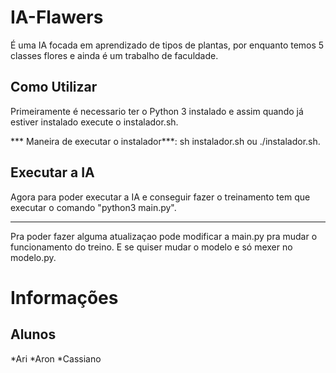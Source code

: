 # IA-Flawers
É uma IA focada em aprendizado de tipos de plantas, por enquanto temos 5 classes flores e ainda é um trabalho de faculdade.


## Como Utilizar

Primeiramente é necessario ter o Python 3 instalado e assim quando já estiver instalado execute o instalador.sh.

*** Maneira de executar o instalador***: sh instalador.sh ou ./instalador.sh.


## Executar a IA

Agora para poder executar a IA e conseguir fazer o treinamento tem que executar o comando "python3 main.py".

---

Pra poder fazer alguma atualizaçao pode modificar a main.py pra mudar o funcionamento do treino. E se quiser mudar o modelo e só mexer no modelo.py.


# Informações

## Alunos

*Ari
*Aron
*Cassiano

